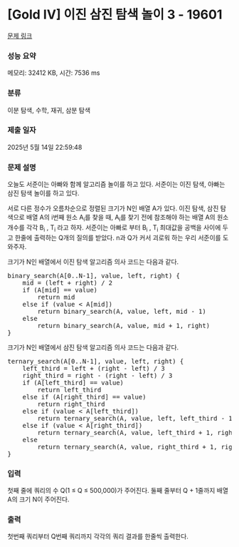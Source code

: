 # [Gold IV] 이진 삼진 탐색 놀이 3 - 19601 

[문제 링크](https://www.acmicpc.net/problem/19601) 

### 성능 요약

메모리: 32412 KB, 시간: 7536 ms

### 분류

이분 탐색, 수학, 재귀, 삼분 탐색

### 제출 일자

2025년 5월 14일 22:59:48

### 문제 설명

<p>오늘도 서준이는 아빠와 함께 알고리즘 놀이를 하고 있다. 서준이는 이진 탐색, 아빠는 삼진 탐색 놀이를 하고 있다.</p>

<p>서로 다른 정수가 오름차순으로 정렬된 크기가 N인 배열 A가 있다. 이진 탐색, 삼진 탐색으로 배열 A의 i번째 원소 A<sub>i</sub>를 찾을 때, A<sub>i</sub>를 찾기 전에 참조해야 하는 배열 A의 원소 개수를 각각 B<sub>i</sub> , T<sub>i</sub> 라고 하자. 서준이는 아빠로 부터 B<sub>i</sub> , T<sub>i</sub> 최대값을 공백을 사이에 두고 한줄에 출력하는 Q개의 질의를 받았다. n과 Q가 커서 괴로워 하는 우리 서준이를 도와주자.</p>

<p>크기가 N인 배열에서 이진 탐색 알고리즘 의사 코드는 다음과 같다.</p>

<pre>binary_search(A[0..N-1], value, left, right) {
    mid = (left + right) / 2
    if (A[mid] == value)
        return mid
    else if (value < A[mid])
        return binary_search(A, value, left, mid - 1)
    else
        return binary_search(A, value, mid + 1, right)
}</pre>

<p>크기가 N인 배열에서 삼진 탐색 알고리즘 의사 코드는 다음과 같다.</p>

<pre>ternary_search(A[0..N-1], value, left, right) {
    left_third = left + (right - left) / 3
    right_third = right - (right - left) / 3
    if (A[left_third] == value) 
        return left_third
    else if (A[right_third] == value)
        return right_third
    else if (value < A[left_third])
        return ternary_search(A, value, left, left_third - 1)
    else if (value < A[right_third])
        return ternary_search(A, value, left_third + 1, right_third - 1)
    else
        return ternary_search(A, value, right_third + 1, right)
}</pre>

### 입력 

 <p>첫째 줄에 쿼리의 수 Q(1 ≤ Q ≤ 500,000)가 주어진다. 둘째 줄부터 Q + 1줄까지 배열 A의 크기 N이 주어진다.</p>

### 출력 

 <p>첫번째 쿼리부터 Q번째 쿼리까지 각각의 쿼리 결과를 한줄씩 출력한다.</p>

